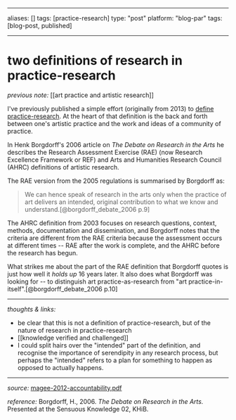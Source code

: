 
---
aliases: []
tags: [practice-research]
type: "post"
platform: "blog-par"
tags: [blog-post, published]

---

# two definitions of research in practice-research

_previous note:_ [[art practice and artistic research]]

I've previously published a simple effort (originally from 2013) to [define practice-research](https://practiceasresearchblog.wordpress.com/2016/01/05/a-definition/). At the heart of that definition is the back and forth between one's artistic practice and the work and ideas of a community of practice. 

In Henk Borgdorff's 2006 article on _The Debate on Research in the Arts_ he describes the Research Assessment Exercise (RAE) (now Research Excellence Framework or REF) and Arts and Humanities Research Council (AHRC) definitions of artistic research. 

The RAE version from the 2005 regulations is summarised by Borgdorff as:

>We can hence speak of research in the arts only when the practice of art delivers an intended, original contribution to what we know and understand.[@borgdorff_debate_2006 p.9]

The AHRC definition from 2003 focuses on research questions, context, methods, documentation and dissemination, and Borgdorff notes that the criteria are different from the RAE criteria because the assessment occurs at different times -- RAE after the work is complete, and the AHRC before the research has begun.

What strikes me about the part of the RAE definition that Borgdorff quotes is just how well it _holds up_ 16 years later. It also does what Borgdorff was looking for -- to distinguish art practice-as-research from "art practice-in-itself".[@borgdorff_debate_2006 p.10]



---

_thoughts & links:_

- be clear that this is not a definition of practice-research, but of the nature of research in practice-research
- [[knowledge verified and challenged]]
- I could split hairs over the "intended" part of the definition, and recognise the importance of serendipity in any research process, but perhaps the "intended" refers to a plan for something to happen as opposed to actually happens. 


---

_source:_ [magee-2012-accountability.pdf](hook://file/mz8Ki68gv?p=RHJvcGJveC9iaWJsaW9ncmFwaHkgcGRmcw==&n=magee-2012-accountability.pdf)


_reference:_ Borgdorff, H., 2006. _The Debate on Research in the Arts._ Presented at the Sensuous Knowledge 02, KHiB.


